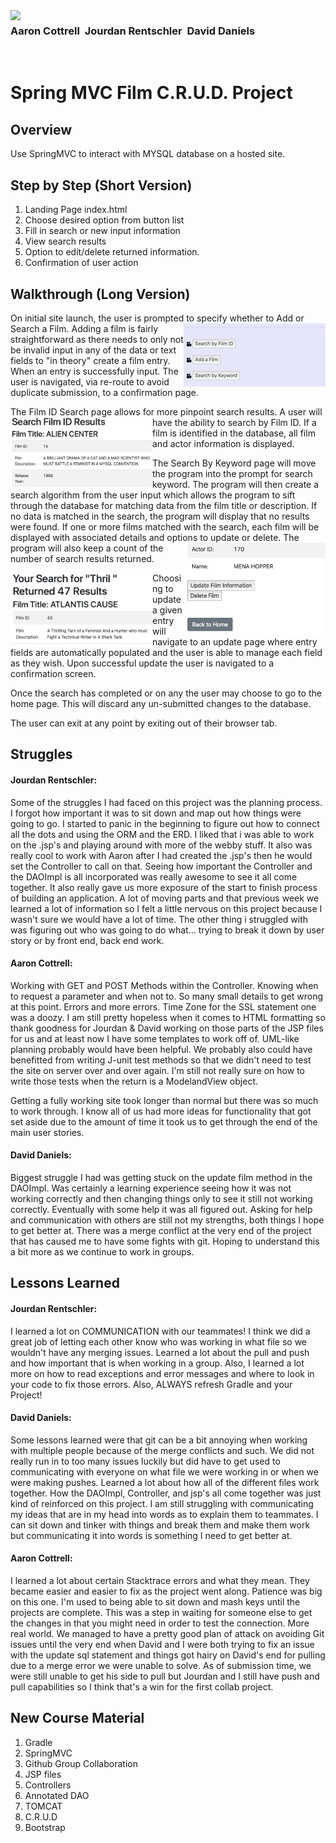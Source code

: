 <img align="left" src="http://skilldistillery.com/downloads/sd_logo.jpg">

### Aaron Cottrell &nbsp;Jourdan Rentschler &nbsp;David Daniels
<br>

# Spring MVC Film C.R.U.D. Project

## Overview
Use SpringMVC to interact with MYSQL database on a hosted site.

## Step by Step (Short Version)
1. Landing Page index.html
2. Choose desired option from button list
3. Fill in search or new input information
4. View search results
5. Option to edit/delete returned information.
6. Confirmation of user action

## Walkthrough (Long Version)
On initial site launch, the user is prompted to specify whether to Add or Search a Film.
<img align="right" src="images/Screen Shot 2020-10-19 at 1.27.30 AM.png"  width="227" height="101">
Adding a film is fairly straightforward as there needs to only not be invalid input in any of the data or text fields to "in theory" create a film entry. When an entry is successfully input. The user is navigated, via re-route to avoid duplicate submission, to a confirmation page.

The Film ID Search page allows for more pinpoint search results.<img align="left" src="/images/Screen Shot 2020-10-19 at 1.31.45 AM.png"  width="227" height="112"> A user will have the ability to search by Film ID. If a film is identified in the database, all film and actor information is displayed.


The Search By Keyword page will move the program into the prompt for search keyword. The program will then create a search algorithm from the user input which allows the program to sift through the database for matching data from the film title or description. If no data is matched in the search, the program will display that no results were found. If one or more films matched with the search, each film will be displayed with associated details and options to update or delete.<img align="right" src="/images/Screen Shot 2020-10-19 at 1.32.00 AM.png"  width="227" height="147"> The program will also keep a count of the number of search results returned.

<img align="left" src="/images/Screen Shot 2020-10-19 at 1.52.15 AM.png"  width="227" height="114">Choosing to update a given entry will navigate to an update page where entry fields are automatically populated and the user is able to manage each field as they wish. Upon successful update the user is navigated to a confirmation screen.

Once the search has completed or on any the user may choose to go to the home page. This will discard any un-submitted changes to the database.

The user can exit at any point by exiting out of their browser tab.

## Struggles
#### Jourdan Rentschler:
Some of the struggles I had faced on this project was the planning process.
I forgot how important it was to sit down and map out how things were going to go.
I started to panic in the beginning to figure out how to connect all the dots and using the ORM and the ERD.
I liked that i was able to work on the .jsp's and playing around with more of the webby stuff.
It also was really cool to work with Aaron after I had created the .jsp's then he would set the Controller to call on that.
Seeing how important the Controller and the DAOImpl is all incorporated was really awesome to see it all come together.
It also really gave us more exposure of the start to finish process of building an application. A lot of moving parts and that previous week we learned a lot of information so I felt a little nervous on this project because I wasn't sure we would have a lot of time. The other thing i struggled with was figuring out who was going to do what... trying to break it down by user story or by front end, back end work.

#### Aaron Cottrell:
Working with GET and POST Methods within the Controller. Knowing when to request a parameter and when not to. So many small details to get wrong at this point. Errors and more errors. Time Zone for the SSL statement one was a doozy. I am still pretty hopeless when it comes to HTML formatting so thank goodness for Jourdan & David working on those parts of the JSP files for us and at least now I have some templates to work off of. UML-like planning probably would have been helpful. We probably also could have benefitted from writing J-unit test methods so that we didn't need to test the site on server over and over again. I'm still not really sure on how to write those tests when the return is a ModelandView object.

Getting a fully working site took longer than normal but there was so much to work through. I know all of us had more ideas for functionality that got set aside due to the amount of time it took us to get through the end of the main user stories.


#### David Daniels:
Biggest struggle I had was getting stuck on the update film method in the DAOImpl. Was certainly a learning experience seeing how it was not working correctly and then changing things only to see it still not working correctly. Eventually with some help it was all figured out. Asking for help and communication with others are still not my strengths, both things I hope to get better at. There was a merge conflict at the very end of the project that has caused me to have some fights with git. Hoping to understand this a bit more as we continue to work in groups.


## Lessons Learned
#### Jourdan Rentschler:
I learned a lot on COMMUNICATION with our teammates! I think we did a great job of letting each other know who was working in what file so we wouldn't have any merging issues. Learned a lot about the pull and push and how important that is when working in a group. Also, I learned a lot more on how to read exceptions and error messages and where to look in your code to fix those errors. Also, ALWAYS refresh Gradle and your Project!

#### David Daniels:
Some lessons learned were that git can be a bit annoying when working with multiple people because of the merge conflicts and such. We did not really run in to too many issues luckily but did have to get used to communicating with everyone on what file we were working in or when we were making pushes.
Learned a lot about how all of the different files work together. How the DAOImpl, Controller, and jsp's all come together was just kind of reinforced on this project. I am still struggling with communicating my ideas that are in my head into words as to explain them to teammates. I can sit down and tinker with things and break them and make them work but communicating it into words is something I need to get better at.

#### Aaron Cottrell:
I learned a lot about certain Stacktrace errors and what they mean. They became easier and easier to fix as the project went along. Patience was big on this one. I'm used to being able to sit down and mash keys until the projects are complete. This was a step in waiting for someone else to get the changes in that you might need in order to test the connection. More real world. We managed to have a pretty good plan of attack on avoiding Git issues until the very end when David and I were both trying to fix an issue with the update sql statement and things got hairy on David's end for pulling due to a merge error we were unable to solve. As of submission time, we were still unable to get his side to pull but Jourdan and I still have push and pull capabilities so I think that's a win for the first collab project.

## New Course Material
1. Gradle
2. SpringMVC
3. Github Group Collaboration
4. JSP files
5. Controllers
6. Annotated DAO
7. TOMCAT
8. C.R.U.D
9. Bootstrap
